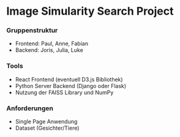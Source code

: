 # Image Simularity Search Project

### Gruppenstruktur

- Frontend: Paul, Anne, Fabian
- Backend: Joris, Julia, Luke

### Tools

- React Frontend (eventuell D3.js Bibliothek)
- Python Server Backend (Django oder Flask) 
- Nutzung der FAISS Library und NumPy

### Anforderungen

- Single Page Anwendung 
- Dataset (Gesichter/Tiere)
